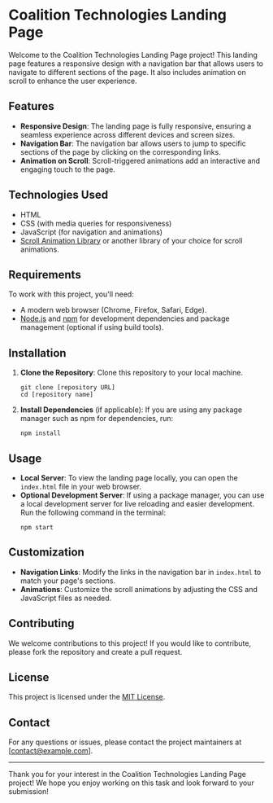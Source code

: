 # Coalition Technologies Landing Page

Welcome to the Coalition Technologies Landing Page project! This landing page features a responsive design with a navigation bar that allows users to navigate to different sections of the page. It also includes animation on scroll to enhance the user experience.

## Features

- **Responsive Design**: The landing page is fully responsive, ensuring a seamless experience across different devices and screen sizes.
- **Navigation Bar**: The navigation bar allows users to jump to specific sections of the page by clicking on the corresponding links.
- **Animation on Scroll**: Scroll-triggered animations add an interactive and engaging touch to the page.

## Technologies Used

- HTML
- CSS (with media queries for responsiveness)
- JavaScript (for navigation and animations)
- [Scroll Animation Library](https://michalsnik.github.io/aos/) or another library of your choice for scroll animations.

## Requirements

To work with this project, you'll need:

- A modern web browser (Chrome, Firefox, Safari, Edge).
- [Node.js](https://nodejs.org/) and [npm](https://www.npmjs.com/) for development dependencies and package management (optional if using build tools).

## Installation

1. **Clone the Repository**: Clone this repository to your local machine.
    ```shell
    git clone [repository URL]
    cd [repository name]
    ```

2. **Install Dependencies** (if applicable): If you are using any package manager such as npm for dependencies, run:
    ```shell
    npm install
    ```

## Usage

- **Local Server**: To view the landing page locally, you can open the `index.html` file in your web browser.
- **Optional Development Server**: If using a package manager, you can use a local development server for live reloading and easier development. Run the following command in the terminal:
    ```shell
    npm start
    ```

## Customization

- **Navigation Links**: Modify the links in the navigation bar in `index.html` to match your page's sections.
- **Animations**: Customize the scroll animations by adjusting the CSS and JavaScript files as needed.

## Contributing

We welcome contributions to this project! If you would like to contribute, please fork the repository and create a pull request.

## License

This project is licensed under the [MIT License](LICENSE).

## Contact

For any questions or issues, please contact the project maintainers at [contact@example.com].

---

Thank you for your interest in the Coalition Technologies Landing Page project! We hope you enjoy working on this task and look forward to your submission!
